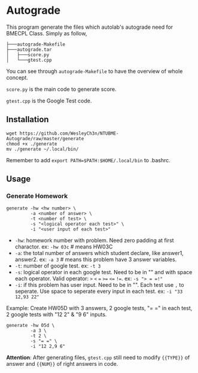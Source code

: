 # Autograde
This program generate the files which autolab's autograde need for BMECPL Class. Simply as follow,
```
├───autograde-Makefile
├───autograde.tar
│   ├───score.py
│   └───gtest.cpp
```

You can see through `autograde-Makefile` to have the overview of whole concept.

`score.py` is the main code to generate score.

`gtest.cpp` is the Google Test code.

## Installation
```
wget https://github.com/WesleyCh3n/NTUBME-Autograde/raw/master/generate
chmod +x ./generate
mv ./generate ~/.local/bin/
```
Remember to add `export PATH=$PATH:$HOME/.local/bin` to .bashrc.

## Usage
### Generate Homework
```
generate -hw <hw number> \
         -a <number of answer> \
         -t <number of test> \
         -s "<logical operator each test>" \
         -i "<user input of each test>"
```

- `-hw`: homework number with problem. Need zero padding at first charactor. ex: `-hw 03c` # means HW03C
- `-a`: the total number of answers which student declare, like answer1, answer2. ex: `-a 3` # means this problem have 3 answer variables.
- `-t`: number of google test. ex: `-t 3`
- `-s`: logical operator in each google test. Need to be in "" and with space each operator. Valid operator: `>` `<` `=` `>=` `<=` `!=`. ex: `-s "> = =!"`
- `-i`: if this problem has user input. Need to be in "". Each test use `,` to seperate. Use space to seperate every input in each test. ex: `-i "33 12,93 22"`

Example:
Create HW05D with 3 answers, 2 google tests, "= =" in each test, 2 google tests with "12 2" & "9 6" inputs.
```
generate -hw 05d \
         -a 3 \
         -t 2 \
         -s "= =" \
         -i "12 2,9 6"
```

**Attention**: After generating files, `gtest.cpp` still need to modify `{{TYPE}}` of answer and `{{NUM}}` of right answers in code.
